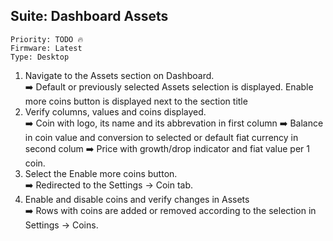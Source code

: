## Suite: Dashboard Assets 

```
Priority: TODO 🔥
Firmware: Latest
Type: Desktop
```

1. Navigate to the Assets section on Dashboard.\
  ➡️ Default or previously selected Assets selection is displayed. Enable more coins button is displayed next to the section title 
2. Verify columns, values and coins displayed.\
  ➡️ Coin with logo, its name and its abbrevation in first column
  ➡️ Balance in coin value and conversion to selected or default fiat currency in second colum
  ➡️ Price with growth/drop indicator and fiat value per 1 coin.
3. Select the Enable more coins button.\
  ➡️ Redirected to the Settings -> Coin tab.
4. Enable and disable coins and verify changes in Assets\
  ➡️ Rows with coins are added or removed according to the selection in Settings -> Coins.

